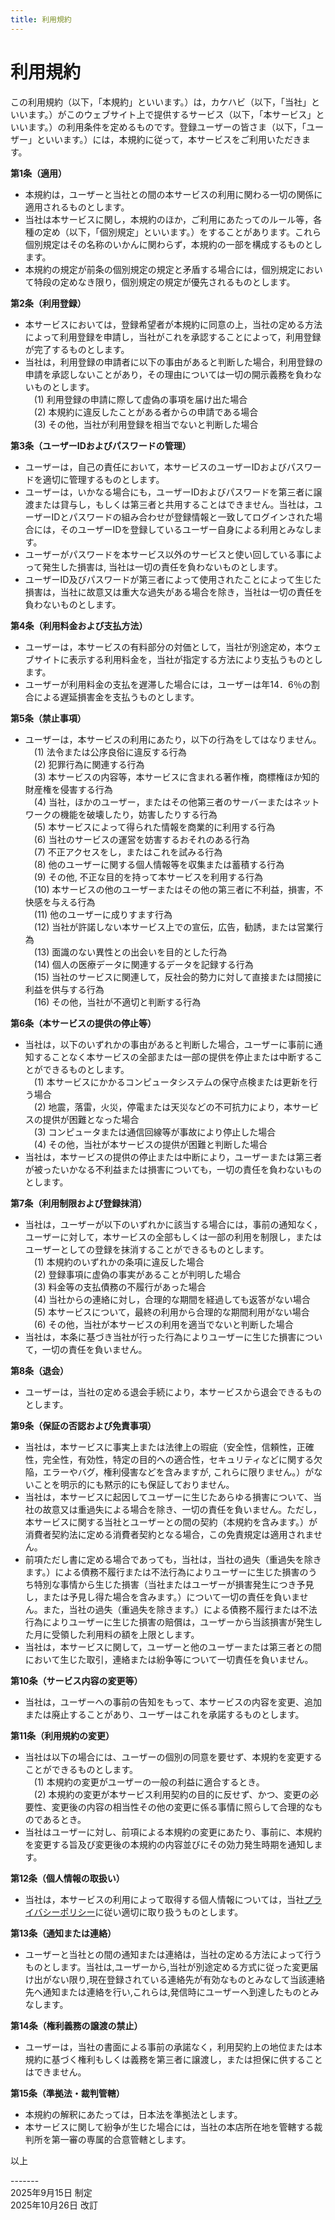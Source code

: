 ```yaml
---
title: 利用規約
---
```


# 利用規約

この利用規約（以下，「本規約」といいます。）は，カケハビ（以下，「当社」といいます。）がこのウェブサイト上で提供するサービス（以下，「本サービス」といいます。）の利用条件を定めるものです。登録ユーザーの皆さま（以下，「ユーザー」といいます。）には，本規約に従って，本サービスをご利用いただきます。<br>

**第1条（適用）<br>**
- 本規約は，ユーザーと当社との間の本サービスの利用に関わる一切の関係に適用されるものとします。<br>
- 当社は本サービスに関し，本規約のほか，ご利用にあたってのルール等，各種の定め（以下，「個別規定」といいます。）をすることがあります。これら個別規定はその名称のいかんに関わらず，本規約の一部を構成するものとします。<br>
- 本規約の規定が前条の個別規定の規定と矛盾する場合には，個別規定において特段の定めなき限り，個別規定の規定が優先されるものとします。<br>

**第2条（利用登録）<br>**
- 本サービスにおいては，登録希望者が本規約に同意の上，当社の定める方法によって利用登録を申請し，当社がこれを承認することによって，利用登録が完了するものとします。<br>
- 当社は，利用登録の申請者に以下の事由があると判断した場合，利用登録の申請を承認しないことがあり，その理由については一切の開示義務を負わないものとします。<br>
　(1) 利用登録の申請に際して虚偽の事項を届け出た場合<br>
　(2) 本規約に違反したことがある者からの申請である場合<br>
　(3) その他，当社が利用登録を相当でないと判断した場合<br>

**第3条（ユーザーIDおよびパスワードの管理）<br>**
- ユーザーは，自己の責任において，本サービスのユーザーIDおよびパスワードを適切に管理するものとします。<br>
- ユーザーは，いかなる場合にも，ユーザーIDおよびパスワードを第三者に譲渡または貸与し，もしくは第三者と共用することはできません。当社は，ユーザーIDとパスワードの組み合わせが登録情報と一致してログインされた場合には，そのユーザーIDを登録しているユーザー自身による利用とみなします。<br>
- ユーザーがパスワードを本サービス以外のサービスと使い回している事によって発生した損害は, 当社は一切の責任を負わないものとします。<br>
- ユーザーID及びパスワードが第三者によって使用されたことによって生じた損害は，当社に故意又は重大な過失がある場合を除き，当社は一切の責任を負わないものとします。<br>

**第4条（利用料金および支払方法）<br>**
- ユーザーは，本サービスの有料部分の対価として，当社が別途定め，本ウェブサイトに表示する利用料金を，当社が指定する方法により支払うものとします。<br>
- ユーザーが利用料金の支払を遅滞した場合には，ユーザーは年14．6％の割合による遅延損害金を支払うものとします。<br>

**第5条（禁止事項）<br>**
- ユーザーは，本サービスの利用にあたり，以下の行為をしてはなりません。<br>
　(1) 法令または公序良俗に違反する行為<br>
　(2) 犯罪行為に関連する行為<br>
　(3) 本サービスの内容等，本サービスに含まれる著作権，商標権ほか知的財産権を侵害する行為<br>
　(4) 当社，ほかのユーザー，またはその他第三者のサーバーまたはネットワークの機能を破壊したり，妨害したりする行為<br>
　(5) 本サービスによって得られた情報を商業的に利用する行為<br>
　(6) 当社のサービスの運営を妨害するおそれのある行為<br>
　(7) 不正アクセスをし，またはこれを試みる行為<br>
　(8) 他のユーザーに関する個人情報等を収集または蓄積する行為<br>
　(9) その他, 不正な目的を持って本サービスを利用する行為<br>
　(10) 本サービスの他のユーザーまたはその他の第三者に不利益，損害，不快感を与える行為<br>
　(11) 他のユーザーに成りすます行為<br>
　(12) 当社が許諾しない本サービス上での宣伝，広告，勧誘，または営業行為<br>
　(13) 面識のない異性との出会いを目的とした行為<br>
　(14) 個人の医療データに関連するデータを記録する行為<br>
　(15) 当社のサービスに関連して，反社会的勢力に対して直接または間接に利益を供与する行為<br>
　(16) その他，当社が不適切と判断する行為<br>

**第6条（本サービスの提供の停止等）<br>**
- 当社は，以下のいずれかの事由があると判断した場合，ユーザーに事前に通知することなく本サービスの全部または一部の提供を停止または中断することができるものとします。<br>
　(1) 本サービスにかかるコンピュータシステムの保守点検または更新を行う場合<br>
　(2) 地震，落雷，火災，停電または天災などの不可抗力により，本サービスの提供が困難となった場合<br>
　(3) コンピュータまたは通信回線等が事故により停止した場合<br>
　(4) その他，当社が本サービスの提供が困難と判断した場合<br>
- 当社は，本サービスの提供の停止または中断により，ユーザーまたは第三者が被ったいかなる不利益または損害についても，一切の責任を負わないものとします。<br>

**第7条（利用制限および登録抹消）<br>**
- 当社は，ユーザーが以下のいずれかに該当する場合には，事前の通知なく，ユーザーに対して，本サービスの全部もしくは一部の利用を制限し，またはユーザーとしての登録を抹消することができるものとします。<br>
　(1) 本規約のいずれかの条項に違反した場合<br>
　(2) 登録事項に虚偽の事実があることが判明した場合<br>
　(3) 料金等の支払債務の不履行があった場合<br>
　(4) 当社からの連絡に対し，合理的な期間を経過しても返答がない場合<br>
　(5) 本サービスについて，最終の利用から合理的な期間利用がない場合<br>
　(6) その他，当社が本サービスの利用を適当でないと判断した場合<br>
- 当社は，本条に基づき当社が行った行為によりユーザーに生じた損害について，一切の責任を負いません。<br>

**第8条（退会）<br>**
- ユーザーは，当社の定める退会手続により，本サービスから退会できるものとします。<br>

**第9条（保証の否認および免責事項）<br>**
- 当社は，本サービスに事実上または法律上の瑕疵（安全性，信頼性，正確性，完全性，有効性，特定の目的への適合性，セキュリティなどに関する欠陥，エラーやバグ，権利侵害などを含みますが, これらに限りません。）がないことを明示的にも黙示的にも保証しておりません。<br>
- 当社は，本サービスに起因してユーザーに生じたあらゆる損害について、当社の故意又は重過失による場合を除き、一切の責任を負いません。ただし，本サービスに関する当社とユーザーとの間の契約（本規約を含みます。）が消費者契約法に定める消費者契約となる場合，この免責規定は適用されません。<br>
- 前項ただし書に定める場合であっても，当社は，当社の過失（重過失を除きます。）による債務不履行または不法行為によりユーザーに生じた損害のうち特別な事情から生じた損害（当社またはユーザーが損害発生につき予見し，または予見し得た場合を含みます。）について一切の責任を負いません。また，当社の過失（重過失を除きます。）による債務不履行または不法行為によりユーザーに生じた損害の賠償は，ユーザーから当該損害が発生した月に受領した利用料の額を上限とします。<br>
- 当社は，本サービスに関して，ユーザーと他のユーザーまたは第三者との間において生じた取引，連絡または紛争等について一切責任を負いません。<br>

**第10条（サービス内容の変更等）<br>**
- 当社は，ユーザーへの事前の告知をもって、本サービスの内容を変更、追加または廃止することがあり、ユーザーはこれを承諾するものとします。<br>

**第11条（利用規約の変更）<br>**
- 当社は以下の場合には、ユーザーの個別の同意を要せず、本規約を変更することができるものとします。<br>
　(1) 本規約の変更がユーザーの一般の利益に適合するとき。<br>
　(2) 本規約の変更が本サービス利用契約の目的に反せず、かつ、変更の必要性、変更後の内容の相当性その他の変更に係る事情に照らして合理的なものであるとき。<br>
- 当社はユーザーに対し、前項による本規約の変更にあたり、事前に、本規約を変更する旨及び変更後の本規約の内容並びにその効力発生時期を通知します。<br>

**第12条（個人情報の取扱い）<br>**
- 当社は，本サービスの利用によって取得する個人情報については，当社[プライバシーポリシー](https://makoto-321.github.io/privacy-policy/)に従い適切に取り扱うものとします。<br>

**第13条（通知または連絡）<br>**
- ユーザーと当社との間の通知または連絡は，当社の定める方法によって行うものとします。当社は,ユーザーから,当社が別途定める方式に従った変更届け出がない限り,現在登録されている連絡先が有効なものとみなして当該連絡先へ通知または連絡を行い,これらは,発信時にユーザーへ到達したものとみなします。<br>

**第14条（権利義務の譲渡の禁止）<br>**
- ユーザーは，当社の書面による事前の承諾なく，利用契約上の地位または本規約に基づく権利もしくは義務を第三者に譲渡し，または担保に供することはできません。<br>

**第15条（準拠法・裁判管轄）<br>**
- 本規約の解釈にあたっては，日本法を準拠法とします。<br>
- 本サービスに関して紛争が生じた場合には，当社の本店所在地を管轄する裁判所を第一審の専属的合意管轄とします。<br>

以上

-------<br>
2025年9月15日 制定 <br>
2025年10月26日 改訂
